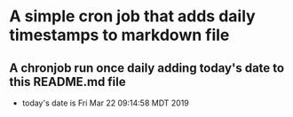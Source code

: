 A simple cron job that adds daily timestamps to markdown file
============================================================
## A chronjob run once daily adding today's date to this README.md file
* today's date is Fri Mar 22 09:14:58 MDT 2019
